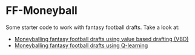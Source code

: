 # FF-Moneyball
Some starter code to work with fantasy football drafts.  Take a look at:
- [Moneyballing fantasy football drafts using value based drafting (VBD)](https://gratenewseveryone.wordpress.com/2017/10/28/how-easy-is-it-to-moneyball-a-fantasy-football-league-draft/)
- [Moneyballing fantasy football drafts using Q-learning](https://gratenewseveryone.wordpress.com/2017/12/10/do-ais-dream-of-pwning-ff-leagues/)
